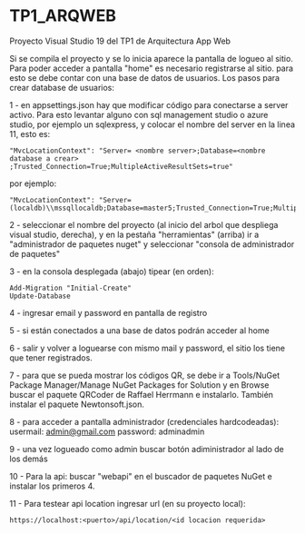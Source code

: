 # TP1_ARQWEB
Proyecto Visual Studio 19 del TP1 de Arquitectura App Web

Si se compila el proyecto y se lo inicia aparece la pantalla de logueo al sitio.
Para poder acceder a pantalla "home" es necesario registrarse al sitio. para esto se debe contar con una base de datos de usuarios.
Los pasos para crear database de usuarios:

1 - en appsettings.json hay que modificar código para conectarse a server activo. Para esto levantar alguno con sql management studio o azure studio, por ejemplo un sqlexpress, y
 colocar el nombre del server en la linea 11, esto es:
	  
   
   
    "MvcLocationContext": "Server= <nombre server>;Database=<nombre database a crear> ;Trusted_Connection=True;MultipleActiveResultSets=true"
  

por ejemplo:	

	
    
    "MvcLocationContext": "Server=(localdb)\\mssqllocaldb;Database=master5;Trusted_Connection=True;MultipleActiveResultSets=true"
  

2 - seleccionar el nombre del proyecto (al inicio del arbol que despliega visual studio, derecha), y en la pestaña "herramientas" (arriba) ir a "administrador de paquetes nuget"
y seleccionar "consola de administrador de paquetes"

3 - en la consola desplegada (abajo) tipear (en orden):

  	Add-Migration "Initial-Create"
    Update-Database

 

4 - ingresar email y password en pantalla de registro

5 - si están conectados a una base de datos podrán acceder al home

6 - salir y volver a loguearse con mismo mail y password, el sitio los tiene que tener registrados.

7 - para que se pueda mostrar los códigos QR, se debe ir a Tools/NuGet Package Manager/Manage NuGet Packages for Solution
y en Browse buscar el paquete QRCoder de Raffael Herrmann e instalarlo. También instalar el paquete Newtonsoft.json.

8 - para acceder a pantalla administrador (credenciales hardcodeadas):
	usermail: admin@gmail.com
	password: adminadmin

9 - una vez logueado como admin buscar botón adiministrador al lado de los demás

10 - Para la api: buscar "webapi" en el buscador de paquetes NuGet e instalar los primeros 4.

11 - Para testear api location ingresar url (en su proyecto local): 
	
	https://localhost:<puerto>/api/location/<id locacion requerida>
